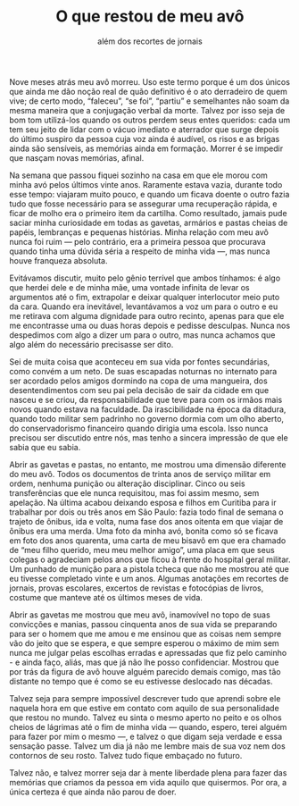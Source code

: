﻿---
layout: post
title: O que restou de meu avô
subtitle: além dos recortes de jornais
cover-img: /assets/img/greenfields.jpeg
thumbnail-img: /assets/img/greenfields.jpeg
share-img: /assets/img/greenfields.jpeg
tags: [memórias, crônica]
---

Nove meses atrás meu avô morreu. Uso este termo porque é um dos únicos que ainda me dão noção real de quão definitivo é o ato derradeiro de quem vive; de certo modo, “faleceu”, “se foi”, “partiu” e semelhantes não soam da mesma maneira que a conjugação verbal da morte. Talvez por isso seja de bom tom utilizá-los quando os outros perdem seus entes queridos: cada um tem seu jeito de lidar com o vácuo imediato e aterrador que surge depois do último suspiro da pessoa cuja voz ainda é audível, os risos e as brigas ainda são sensíveis, as memórias ainda em formação. Morrer é se impedir que nasçam novas memórias, afinal.

Na semana que passou fiquei sozinho na casa em que ele morou com minha avó pelos últimos vinte anos. Raramente estava vazia, durante todo esse tempo: viajaram muito pouco, e quando um ficava doente o outro fazia tudo que fosse necessário para se assegurar uma recuperação rápida, e ficar de molho era o primeiro item da cartilha. Como resultado, jamais pude saciar minha curiosidade em todas as gavetas, armários e pastas cheias de papéis, lembranças e pequenas histórias. Minha relação com meu avô nunca foi ruim — pelo contrário, era a primeira pessoa que procurava quando tinha uma dúvida séria a respeito de minha vida —, mas nunca houve franqueza absoluta.

Evitávamos discutir, muito pelo gênio terrível que ambos tínhamos: é algo que herdei dele e de minha mãe, uma vontade infinita de levar os argumentos até o fim, extrapolar e deixar qualquer interlocutor meio puto da cara. Quando era inevitável, levantávamos a voz um para o outro e eu me retirava com alguma dignidade para outro recinto, apenas para que ele me encontrasse uma ou duas horas depois e pedisse desculpas. Nunca nos despedimos com algo a dizer um para o outro, mas nunca achamos que algo além do necessário precisasse ser dito.

Sei de muita coisa que aconteceu em sua vida por fontes secundárias, como convém a um neto. De suas escapadas noturnas no internato para ser acordado pelos amigos dormindo na copa de uma mangueira, dos desentendimentos com seu pai pela decisão de sair da cidade em que nasceu e se criou, da responsabilidade que teve para com os irmãos mais novos quando estava na faculdade. Da irascibilidade na época da ditadura, quando todo militar sem padrinho no governo dormia com um olho aberto, do conservadorismo financeiro quando dirigia uma escola. Isso nunca precisou ser discutido entre nós, mas tenho a sincera impressão de que ele sabia que eu sabia.

Abrir as gavetas e pastas, no entanto, me mostrou uma dimensão diferente do meu avô. Todos os documentos de trinta anos de serviço militar em ordem, nenhuma punição ou alteração disciplinar. Cinco ou seis transferências que ele nunca requisitou, mas foi assim mesmo, sem apelação. Na última acabou deixando esposa e filhos em Curitiba para ir trabalhar por dois ou três anos em São Paulo: fazia todo final de semana o trajeto de ônibus, ida e volta, numa fase dos anos oitenta em que viajar de ônibus era uma merda. Uma foto da minha avó, bonita como só se ficava em foto dos anos quarenta, uma carta de meu bisavô em que era chamado de “meu filho querido, meu meu melhor amigo”, uma placa em que seus colegas o agradeciam pelos anos que ficou à frente do hospital geral militar. Um punhado de munição para a pistola tcheca que não me mostrou até que eu tivesse completado vinte e um anos. Algumas anotações em recortes de jornais, provas escolares, excertos de revistas e fotocópias de livros, costume que manteve até os últimos meses de vida.

Abrir as gavetas me mostrou que meu avô, inamovível no topo de suas convicções e manias, passou cinquenta anos de sua vida se preparando para ser o homem que me amou e me ensinou que as coisas nem sempre vão do jeito que se espera, e que sempre esperou o máximo de mim sem nunca me julgar pelas escolhas erradas e apressadas que fiz pelo caminho - e ainda faço, aliás, mas que já não lhe posso confidenciar. Mostrou que por trás da figura de avô houve alguém parecido demais comigo, mas tão distante no tempo que é como se eu estivesse deslocado nas décadas.

Talvez seja para sempre impossível descrever tudo que aprendi sobre ele naquela hora em que estive em contato com aquilo de sua personalidade que restou no mundo. Talvez eu sinta o mesmo aperto no peito e os olhos cheios de lágrimas até o fim de minha vida — quando, espero, terei alguém para fazer por mim o mesmo —, e talvez o que digam seja verdade e essa sensação passe. Talvez um dia já não me lembre mais de sua voz nem dos contornos de seu rosto. Talvez tudo fique embaçado no futuro.

Talvez não, e talvez morrer seja dar à mente liberdade plena para fazer das memórias que criamos da pessoa em vida aquilo que quisermos. Por ora, a única certeza é que ainda não parou de doer.
